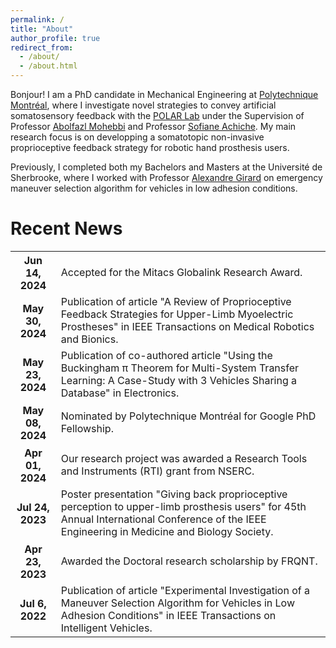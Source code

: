 ```yaml
---
permalink: /
title: "About"
author_profile: true
redirect_from: 
  - /about/
  - /about.html
---
```


Bonjour! I am a PhD candidate in Mechanical Engineering at [Polytechnique Montréal](https://www.polymtl.ca/), where I investigate novel strategies to convey artificial somatosensory feedback with the [POLAR Lab](https://www.polarlab.ca/home) under the Supervision of Professor [Abolfazl Mohebbi](https://www.polymtl.ca/expertises/mohebbi-abolfazl-0) and Professor [Sofiane Achiche](https://www.polymtl.ca/expertises/achiche-sofiane). My main research focus is on developping a somatotopic non-invasive proprioceptive feedback strategy for robotic hand prosthesis users. 

Previously, I completed both my Bachelors and Masters at the Université de Sherbrooke, where I worked with Professor [Alexandre Girard](https://www.alexandregirard.com/projects/snowcontrol.html) on emergency maneuver selection algorithm for vehicles in low adhesion conditions.

Recent News
======

<table style="border: none; border-collapse: collapse; width: 100%;">
    <tr> <th style="border: none;" scope="row">Jun 14, 2024</th> <td style="border: none;"> Accepted for the Mitacs Globalink Research Award. </td> </tr> 
    <tr> <th style="border: none;" scope="row">May 30, 2024</th> <td style="border: none;"> Publication of article "A Review of Proprioceptive Feedback Strategies for Upper-Limb Myoelectric Prostheses" in IEEE Transactions on Medical Robotics and Bionics. </td> </tr> 
    <tr> <th style="border: none;" scope="row">May 23, 2024</th> <td style="border: none;"> Publication of co-authored article "Using the Buckingham π Theorem for Multi-System Transfer Learning: A Case-Study with 3 Vehicles Sharing a Database" in Electronics. </td> </tr> 
    <tr> <th style="border: none;" scope="row">May 08, 2024</th> <td style="border: none;"> Nominated by Polytechnique Montréal for Google PhD Fellowship. </td> </tr>
    <tr> <th style="border: none;" scope="row">Apr 01, 2024</th> <td style="border: none;"> Our research project was awarded a Research Tools and Instruments (RTI) grant from NSERC. </td> </tr> 
    <tr> <th style="border: none;" scope="row">Jul 24, 2023</th> <td style="border: none;"> Poster presentation "Giving back proprioceptive perception to upper-limb prosthesis users" for 45th Annual International Conference of the IEEE Engineering in Medicine and Biology Society. </td> </tr> 
    <tr> <th style="border: none;" scope="row">Apr 23, 2023</th> <td style="border: none;"> Awarded the Doctoral research scholarship by FRQNT. </td> </tr> 
    <tr> <th style="border: none;" scope="row">Jul 6, 2022</th> <td style="border: none;"> Publication of article "Experimental Investigation of a Maneuver Selection Algorithm for Vehicles in Low Adhesion Conditions" in IEEE Transactions on Intelligent Vehicles. </td> </tr>
</table>

<!-- <div class="table-responsive">  -->
<!-- <table class="table table-sm table-borderless">  -->
<!-- <table> -->
<!-- <table style="border: none; border-collapse: collapse;">
<tr> <th scope="row">Jun 14, 2024</th> <td> Awarded the Mitacs Globalink Research Award. </td> </tr> 
<tr> <th scope="row">May 30, 2024</th> <td> Publication of article "A Review of Proprioceptive Feedback Strategies for Upper-Limb Myoelectric Prostheses" in IEEE Transactions on Medical Robotics and Bionics. </td> </tr> 
<tr> <th scope="row">May 23, 2024</th> <td> Publication of co-authored article "Using the Buckingham π Theorem for Multi-System Transfer Learning: A Case-Study with 3 Vehicles Sharing a Database" in Electronics. </td> </tr> 
<tr> <th scope="row">May 08, 2024</th> <td> Nominated by Polytechnique Montréal for Google PhD Fellowship. </td> </tr>
<tr> <th scope="row">Apr 01, 2024</th> <td> Our research project was awarded the Research Tools and Instruments grants program from NSERC. </td> </tr> 
<tr> <th scope="row">Jul 24, 2023</th> <td> Poster presentation for 45th Annual International Conference of the IEEE Engineering in Medicine and Biology Society. </td> </tr> 
<tr> <th scope="row">Apr 23, 2023</th> <td> Awarded the Doctoral research scholarship by FRQNT. </td> </tr> 
<tr> <th scope="row">Jul 6, 2022</th> <td> Publication of article "Experimental Investigation of a Maneuver Selection Algorithm for Vehicles in Low Adhesion Conditions" in IEEE Transactions on Intelligent Vehicles. </td> </tr>
</table>  -->

<!-- This is the front page of a website that is powered by the [Academic Pages template](https://github.com/academicpages/academicpages.github.io) and hosted on GitHub pages. [GitHub pages](https://pages.github.com) is a free service in which websites are built and hosted from code and data stored in a GitHub repository, automatically updating when a new commit is made to the respository. This template was forked from the [Minimal Mistakes Jekyll Theme](https://mmistakes.github.io/minimal-mistakes/) created by Michael Rose, and then extended to support the kinds of content that academics have: publications, talks, teaching, a portfolio, blog posts, and a dynamically-generated CV. You can fork [this repository](https://github.com/academicpages/academicpages.github.io) right now, modify the configuration and markdown files, add your own PDFs and other content, and have your own site for free, with no ads! An older version of this template powers my own personal website at [stuartgeiger.com](http://stuartgeiger.com), which uses [this Github repository](https://github.com/staeiou/staeiou.github.io).

A data-driven personal website
======
Like many other Jekyll-based GitHub Pages templates, Academic Pages makes you separate the website's content from its form. The content & metadata of your website are in structured markdown files, while various other files constitute the theme, specifying how to transform that content & metadata into HTML pages. You keep these various markdown (.md), YAML (.yml), HTML, and CSS files in a public GitHub repository. Each time you commit and push an update to the repository, the [GitHub pages](https://pages.github.com/) service creates static HTML pages based on these files, which are hosted on GitHub's servers free of charge.

Many of the features of dynamic content management systems (like Wordpress) can be achieved in this fashion, using a fraction of the computational resources and with far less vulnerability to hacking and DDoSing. You can also modify the theme to your heart's content without touching the content of your site. If you get to a point where you've broken something in Jekyll/HTML/CSS beyond repair, your markdown files describing your talks, publications, etc. are safe. You can rollback the changes or even delete the repository and start over -- just be sure to save the markdown files! Finally, you can also write scripts that process the structured data on the site, such as [this one](https://github.com/academicpages/academicpages.github.io/blob/master/talkmap.ipynb) that analyzes metadata in pages about talks to display [a map of every location you've given a talk](https://academicpages.github.io/talkmap.html).

Getting started
======
1. Register a GitHub account if you don't have one and confirm your e-mail (required!)
1. Fork [this repository](https://github.com/academicpages/academicpages.github.io) by clicking the "fork" button in the top right. 
1. Go to the repository's settings (rightmost item in the tabs that start with "Code", should be below "Unwatch"). Rename the repository "[your GitHub username].github.io", which will also be your website's URL.
1. Set site-wide configuration and create content & metadata (see below -- also see [this set of diffs](http://archive.is/3TPas) showing what files were changed to set up [an example site](https://getorg-testacct.github.io) for a user with the username "getorg-testacct")
1. Upload any files (like PDFs, .zip files, etc.) to the files/ directory. They will appear at https://[your GitHub username].github.io/files/example.pdf.  
1. Check status by going to the repository settings, in the "GitHub pages" section

Site-wide configuration
------
The main configuration file for the site is in the base directory in [_config.yml](https://github.com/academicpages/academicpages.github.io/blob/master/_config.yml), which defines the content in the sidebars and other site-wide features. You will need to replace the default variables with ones about yourself and your site's github repository. The configuration file for the top menu is in [_data/navigation.yml](https://github.com/academicpages/academicpages.github.io/blob/master/_data/navigation.yml). For example, if you don't have a portfolio or blog posts, you can remove those items from that navigation.yml file to remove them from the header. 

Create content & metadata
------
For site content, there is one markdown file for each type of content, which are stored in directories like _publications, _talks, _posts, _teaching, or _pages. For example, each talk is a markdown file in the [_talks directory](https://github.com/academicpages/academicpages.github.io/tree/master/_talks). At the top of each markdown file is structured data in YAML about the talk, which the theme will parse to do lots of cool stuff. The same structured data about a talk is used to generate the list of talks on the [Talks page](https://academicpages.github.io/talks), each [individual page](https://academicpages.github.io/talks/2012-03-01-talk-1) for specific talks, the talks section for the [CV page](https://academicpages.github.io/cv), and the [map of places you've given a talk](https://academicpages.github.io/talkmap.html) (if you run this [python file](https://github.com/academicpages/academicpages.github.io/blob/master/talkmap.py) or [Jupyter notebook](https://github.com/academicpages/academicpages.github.io/blob/master/talkmap.ipynb), which creates the HTML for the map based on the contents of the _talks directory).

**Markdown generator**

I have also created [a set of Jupyter notebooks](https://github.com/academicpages/academicpages.github.io/tree/master/markdown_generator
) that converts a CSV containing structured data about talks or presentations into individual markdown files that will be properly formatted for the Academic Pages template. The sample CSVs in that directory are the ones I used to create my own personal website at stuartgeiger.com. My usual workflow is that I keep a spreadsheet of my publications and talks, then run the code in these notebooks to generate the markdown files, then commit and push them to the GitHub repository.

How to edit your site's GitHub repository
------
Many people use a git client to create files on their local computer and then push them to GitHub's servers. If you are not familiar with git, you can directly edit these configuration and markdown files directly in the github.com interface. Navigate to a file (like [this one](https://github.com/academicpages/academicpages.github.io/blob/master/_talks/2012-03-01-talk-1.md) and click the pencil icon in the top right of the content preview (to the right of the "Raw | Blame | History" buttons). You can delete a file by clicking the trashcan icon to the right of the pencil icon. You can also create new files or upload files by navigating to a directory and clicking the "Create new file" or "Upload files" buttons. 

Example: editing a markdown file for a talk
![Editing a markdown file for a talk](/images/editing-talk.png)

For more info
------
More info about configuring Academic Pages can be found in [the guide](https://academicpages.github.io/markdown/). The [guides for the Minimal Mistakes theme](https://mmistakes.github.io/minimal-mistakes/docs/configuration/) (which this theme was forked from) might also be helpful. -->
